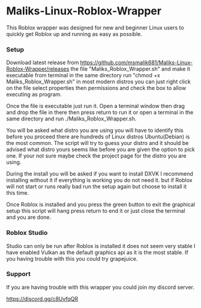 # Maliks-Linux-Roblox-Wrapper

This Roblox wrapper was designed for new and beginner Linux users to quickly get Roblox up and running as easy as possible.

### Setup ###

Download latest release from https://github.com/msmalik681/Maliks-Linux-Roblox-Wrapper/releases the file "Maliks_Roblox_Wrapper.sh" and make it executable from terminal in the same directory run "chmod +x Maliks_Roblox_Wrapper.sh" in most modern distros you can just right click on the file select properties then permissions and check the box to allow executing as program.

Once the file is executable just run it. Open a terminal window then drag and drop the file in there then press return to run it or open a terminal in the same directory and run ./Maliks_Roblox_Wrapper.sh.

You will be asked what distro you are using you will have to identify this before you proceed there are hundreds of Linux distros Ubuntu(Debian) is the most common. The script will try to guess your distro and it should be advised what distro yours seems like before you are given the option to pick one. If your not sure maybe check the project page for the distro you are using.

During the install you will be asked if you want to install DXVK I recommend installing without it if everything is working you do not need it. but if Roblox will not start or runs really bad run the setup again but choose to install it this time.

Once Roblox is installed and you press the green button to exit the graphical setup this script will hang press return to end it or just close the terminal and you are done.

### Roblox Studio ###

Studio can only be run after Roblox is installed it does not seem very stable I have enabled Vulkan as the default graphics api as it is the most stable. If you having trouble with this you could try grapejuice.

### Support ###

If you are having trouble with this wrapper you could join my discord server. 

https://discord.gg/c8UvfqQR
